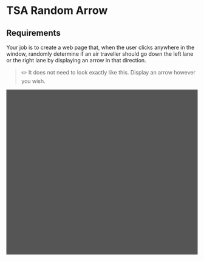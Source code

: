 # TSA Random Arrow

## Requirements

Your job is to create a web page that, when the user clicks anywhere in the window, randomly determine if an air traveller should go down the left lane or the right lane by displaying an arrow in that direction.

> :pencil2: It does not need to look exactly like this. Display an arrow however you wish.

![TSA Arrow](./tsa-arrow.gif)
